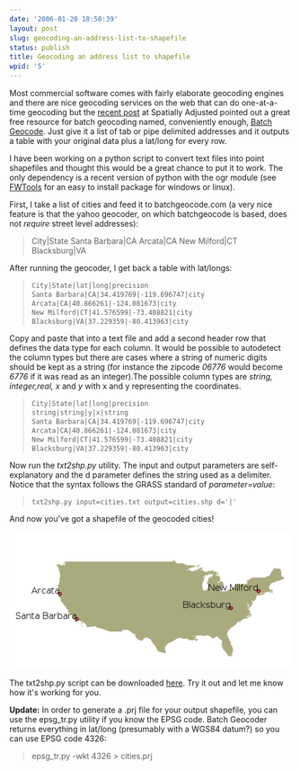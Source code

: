 ```yaml
---
date: '2006-01-20 18:50:39'
layout: post
slug: geocoding-an-address-list-to-shapefile
status: publish
title: Geocoding an address list to shapefile
wpid: '5'
---
```


Most commercial software comes with fairly elaborate geocoding engines and there are nice geocoding services on the web that can do one-at-a-time geocoding but the [recent post](http://www.spatiallyadjusted.com/2006/01/20/batch-geocode-tabular-address-data-via-your-web-browser/) at Spatially Adjusted pointed out a great free resource for batch geocoding named, conveniently enough, [Batch Geocode](http://www.batchgeocode.com/). Just give it a list of tab or pipe delimited addresses and it outputs a table with your original data plus a lat/long for every row.

I have been working on a python script to convert text files into point shapefiles and thought this would be a great chance to put it to work. The only dependency is a recent version of python with the ogr module (see [FWTools](http://fwtools.maptools.org) for an easy to install package for windows or linux).

First, I take a list of cities and feed it to batchgeocode.com (a very nice feature is that the yahoo geocoder, on which batchgeocode is based, does not _require_ street level addresses):



> City|State
>     Santa Barbara|CA
>     Arcata|CA
>     New Milford|CT
>     Blacksburg|VA



After running the geocoder, I get back a table with lat/longs:



> 
>     City|State|lat|long|precision
>     Santa Barbara|CA|34.419769|-119.696747|city
>     Arcata|CA|40.866261|-124.081673|city
>     New Milford|CT|41.576599|-73.408821|city
>     Blacksburg|VA|37.229359|-80.413963|city



Copy and paste that into a text file and add a second header row that defines the data type for each column. It would be possible to autodetect the column types but there are cases where a string of numeric digits should be kept as a string (for instance the zipcode _06776_ would become _6776_ if it was read as an integer).The possible column types are _string, integer,real, x_ and _y_ with x and y representing the coordinates.



> 
>     City|State|lat|long|precision
>     string|string|y|x|string
>     Santa Barbara|CA|34.419769|-119.696747|city
>     Arcata|CA|40.866261|-124.081673|city
>     New Milford|CT|41.576599|-73.408821|city
>     Blacksburg|VA|37.229359|-80.413963|city



Now run the _txt2shp.py_ utility. The input and output parameters are self-explanatory and the d parameter defines the string used as a delimiter. Notice that the syntax follows the GRASS standard of _parameter=value_:



> 
>     txt2shp.py input=cities.txt output=cities.shp d='|'



And now you've got a shapefile of the geocoded cities! 

![Cities Shapefile](/assets/img/cities.png)

The txt2shp.py script can be downloaded [ here](http://perrygeo.net/download/txt2shp.py). Try it out and let me know how  it's working for you.

**Update:** In order to generate a .prj file for your output shapefile, you can use the epsg_tr.py utility if you know the EPSG code. Batch Geocoder returns everything in lat/long (presumably with a WGS84 datum?) so you can use EPSG code 4326:



> epsg_tr.py -wkt 4326 > cities.prj










